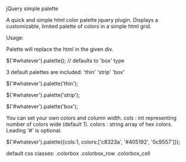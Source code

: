 jQuery simple palette

A quick and simple html color palette jquery plugin.
Displays a customizable, limited palette of colors in a simple html grid.


Usage:

Palette will replace the html in the given div.

$('#whatever').palette(); // defaults to 'box' type

3 default palettes are included: 
	'thin'
	'strip'
	'box'

$('#whatever').palette('thin');

$('#whatever').palette('strip');

$('#whatever').palette('box');

You can set your own colors and column width.
	cols : int representing number of colors wide (default 1).
	colors : string array of hex colors. Leading '#' is optional.

$('#whatever').palette({cols:1, colors:['c8323a', '#405192', '0c9557']});


default css classes:
	.colorbox 
	.colorbox_row
	.colorbox_cell
